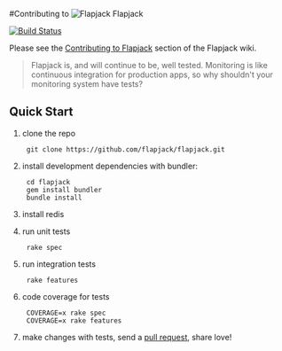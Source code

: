 #Contributing to ![Flapjack](http:////flapjack.io/images/flapjack-2013-notext-transparent-50-50.png "Flapjack") Flapjack

[![Build Status](https://travis-ci.org/flapjack/flapjack.png)](https://travis-ci.org/flapjack/flapjack)

Please see the [Contributing to Flapjack](https://github.com/flapjack/flapjack/wiki/DEVELOPING) section of the Flapjack wiki.

> Flapjack is, and will continue to be, well tested. Monitoring is like continuous integration for production apps, so why shouldn't your monitoring system have tests?

## Quick Start

1. clone the repo

        git clone https://github.com/flapjack/flapjack.git

2. install development dependencies with bundler:

        cd flapjack
        gem install bundler
        bundle install

3. install redis
4. run unit tests

        rake spec

5. run integration tests

        rake features

6. code coverage for tests

        COVERAGE=x rake spec
        COVERAGE=x rake features

7. make changes with tests, send a [pull request](https://help.github.com/articles/creating-a-pull-request), share love!
